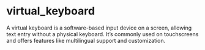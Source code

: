 # virtual_keyboard
A virtual keyboard is a software-based input device on a screen, allowing text entry without a physical keyboard. It’s commonly used on touchscreens and offers features like multilingual support and customization.
